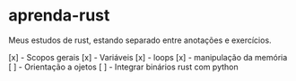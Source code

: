 # aprenda-rust
Meus estudos de rust, estando separado entre anotações e exercícios.

[x] - Scopos gerais
[x] - Variáveis
[x] - loops
[x] - manipulação da memória
[ ] - Orientação a ojetos
[ ] - Integrar binários rust com python